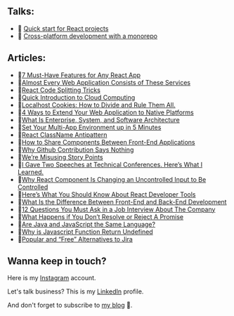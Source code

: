 ## Talks:
- 🎤 [Quick start for React projects](https://www.youtube.com/watch?v=beJBLGvkqlc)
- 🎤 [Cross-platform development with a monorepo](https://www.youtube.com/watch?v=0B84XEP81Ko)

## Articles:
- 📕[7 Must-Have Features for Any React App](https://medium.com/@kirichuk/7-must-have-features-for-any-react-app-10b086038d9a)
- 📕[Almost Every Web Application Consists of These Services](https://medium.com/@kirichuk/almost-every-web-application-consists-of-these-services-ba966c441401)
- 📕[React Code Splitting Tricks](https://medium.com/@kirichuk/react-code-splitting-tricks-4be0c3c4b788)
- 📕[Quick Introduction to Cloud Computing](https://medium.com/@kirichuk/quick-introduction-to-cloud-computing-c59e4d5b1b05)
- 📕[Localhost Cookies: How to Divide and Rule Them All.](https://medium.com/towardsdev/localhost-cookies-how-to-divide-and-rule-them-all-f0c3ebf6d51)
- 📕[4 Ways to Extend Your Web Application to Native Platforms](https://medium.com/@kirichuk/4-ways-to-extend-your-web-application-to-native-platforms-6376f06195f1)
- 📕[What Is Enterprise, System, and Software Architecture](https://medium.com/@kirichuk/what-is-enterprise-system-and-software-architecture-480f23bbf43d)
- 📕[Set Your Multi-App Environment up in 5 Minutes](https://medium.com/dev-genius/nx-monorepo-why-and-how-71310504aa29)
- 📕[React ClassName Antipattern](https://medium.com/@kirichuk/react-classname-antipattern-102f88e62fac)
- 📕[How to Share Components Between Front-End Applications](https://medium.com/javascript-in-plain-english/how-to-share-components-between-front-end-applications-b1cf2cb35b20)
- 📕[Why Github Contribution Says Nothing](https://medium.com/@kirichuk/your-github-contribution-says-nothing-8ecb678a6ff8)
- 📕[We’re Misusing Story Points](https://medium.com/@kirichuk/were-misusing-story-points-5ba7af873d66)
- 📕[I Gave Two Speeches at Technical Conferences. Here’s What I Learned.](https://medium.com/@kirichuk/i-gave-two-speeches-at-technical-conferences-heres-what-i-learned-3cb3dbe44d72)
- 📕[Why React Component Is Changing an Uncontrolled Input to Be Controlled](https://medium.com/@kirichuk/why-react-component-is-changing-an-uncontrolled-input-to-be-controlled-1f19f9a1ef35)
- 📕[Here’s What You Should Know About React Developer Tools](https://medium.com/@kirichuk/heres-what-you-should-know-about-react-developer-tools-7e43e1a6ef91)
- 📕[What Is the Difference Between Front-End and Back-End Development](https://medium.com/@kirichuk/what-is-the-difference-between-front-end-and-back-end-development-2417dfa953f9)
- 📕[12 Questions You Must Ask in a Job Interview About The Company](https://medium.com/@kirichuk/12-questions-you-must-ask-in-a-job-interview-about-the-company-75d445405d8e)
- 📕[What Happens if You Don’t Resolve or Reject A Promise](https://medium.com/@kirichuk/what-happens-if-you-dont-resolve-or-reject-a-promise-d0f68b96de0f)
- 📕[Are Java and JavaScript the Same Language?](https://medium.com/@kirichuk/are-java-and-javascript-the-same-language-c749e8bf796e)
- 📕[Why is Javascript Function Return Undefined](https://medium.com/dev-genius/why-is-javascript-function-return-undefined-f519963d170c)
- 📕[Popular and “Free” Alternatives to Jira](https://medium.com/javascript-in-plain-english/i-checked-out-jiras-free-popular-alternatives-and-i-picked-none-1dc4a372bfd0)


## Wanna keep in touch?



Here is my [Instagram](https://www.instagram.com/evgeny_kirichuk/) account.


Let's talk business? This is my [LinkedIn](https://www.linkedin.com/in/yesjs/) profile.


And don't forget to subscribe to [my blog](https://medium.com/@kirichuk) 🙂.
